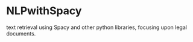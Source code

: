 # NLPwithSpacy
text retrieval using Spacy and other python libraries, focusing upon legal documents.
